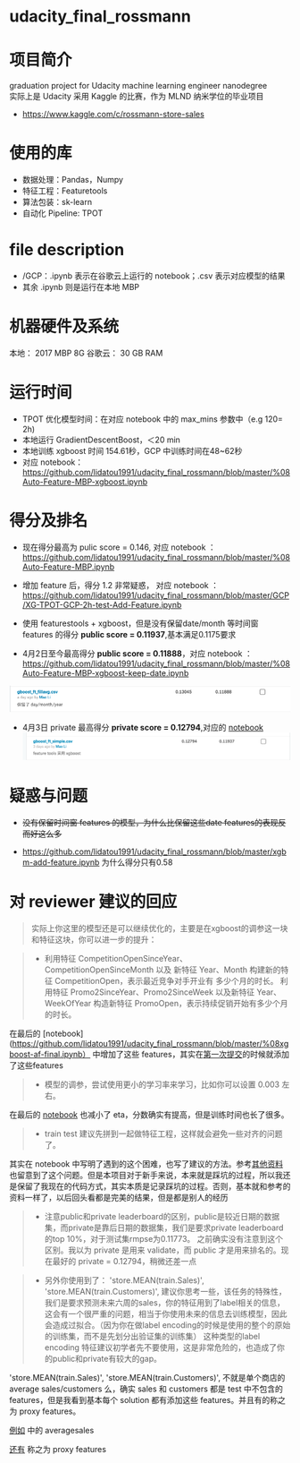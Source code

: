 # udacity_final_rossmann
# 项目简介
graduation project for Udacity machine learning engineer nanodegree  
实际上是 Udacity 采用 Kaggle 的比赛，作为 MLND 纳米学位的毕业项目  
- https://www.kaggle.com/c/rossmann-store-sales  

# 使用的库  
- 数据处理：Pandas，Numpy
- 特征工程：Featuretools
- 算法包装：sk-learn
- 自动化 Pipeline: TPOT

# file description

- /GCP：.ipynb 表示在谷歌云上运行的 notebook；.csv 表示对应模型的结果
- 其余 .ipynb 则是运行在本地 MBP


# 机器硬件及系统  
本地： 2017 MBP 8G
谷歌云： 30 GB RAM

# 运行时间

- TPOT 优化模型时间：在对应 notebook 中的 max_mins 参数中（e.g 120= 2h)
- 本地运行 GradientDescentBoost，＜20 min
- 本地训练 xgboost 时间 154.61秒，GCP 中训练时间在48~62秒
- 对应 notebook：https://github.com/lidatou1991/udacity_final_rossmann/blob/master/%08Auto-Feature-MBP-xgboost.ipynb

# 得分及排名

- 现在得分最高为 pulic score = 0.146, 对应 notebook ：https://github.com/lidatou1991/udacity_final_rossmann/blob/master/%08Auto-Feature-MBP.ipynb

- 增加 feature 后，得分 1.2 非常疑惑， 对应 notebook ：https://github.com/lidatou1991/udacity_final_rossmann/blob/master/GCP/XG-TPOT-GCP-2h-test-Add-Feature.ipynb

- 使用 featurestools + xgboost，但是没有保留date/month 等时间窗 features 的得分 **public score = 0.11937**,基本满足0.1175要求
- 4月2日至今最高得分 **public score = 0.11888**，对应 notebook ：https://github.com/lidatou1991/udacity_final_rossmann/blob/master/%08Auto-Feature-MBP-xgboost-keep-date.ipynb

![Kaggle](https://github.com/lidatou1991/udacity_final_rossmann/blob/master/screenshots/best-score.png)

- 4月3日 private 最高得分 **private score = 0.12794**,对应的 [notebook](https://github.com/lidatou1991/udacity_final_rossmann/blob/master/%08Auto-Feature-MBP-xgboost.ipynb)
![Kaggle](https://github.com/lidatou1991/udacity_final_rossmann/blob/master/screenshots/best-private.png)

# 疑惑与问题

- ~~没有保留时间窗 features 的模型，为什么比保留这些date features的表现反而好这么多~~

- https://github.com/lidatou1991/udacity_final_rossmann/blob/master/xgbm-add-feature.ipynb 为什么得分只有0.58

# 对 reviewer 建议的回应
> 实际上你这里的模型还是可以继续优化的，主要是在xgboost的调参这一块和特征这块，你可以进一步的提升：

>- 利用特征 CompetitionOpenSinceYear、CompetitionOpenSinceMonth 以及 新特征 Year、Month 构建新的特征 CompetitionOpen，表示最近竞争对手开业有 多少个月的时长。 利用特征 Promo2SinceYear、Promo2SinceWeek 以及新特征 Year、 WeekOfYear 构造新特征 PromoOpen，表示持续促销开始有多少个月的时长。

在最后的 [notebook](https://github.com/lidatou1991/udacity_final_rossmann/blob/master/%08xgboost-af-final.ipynb） 中增加了这些 features，其实在[第一次提交](https://github.com/lidatou1991/udacity_final_rossmann/blob/master/xgbm-add-feature.ipynb)的时候就添加了这些features
>- 模型的调参，尝试使用更小的学习率来学习，比如你可以设置 0.003 左右。

在最后的 [notebook](https://github.com/lidatou1991/udacity_final_rossmann/blob/master/%08xgboost-af-final.ipynb) 也减小了 eta，分数确实有提高，但是训练时间也长了很多。

>- train test 建议先拼到一起做特征工程，这样就会避免一些对齐的问题了。

其实在 notebook 中写明了遇到的这个困难，也写了建议的方法。参考[其他资料](https://github.com/Wang-Shuo/Kaggle-Rossman-Store-Sales/blob/master/preprocess.py)也留意到了这个问题。但是本项目对于新手来说，本来就是踩坑的过程，所以我还是保留了我现在的代码方式，其实本质是记录踩坑的过程。否则，基本就和参考的资料一样了，以后回头看都是完美的结果，但是都是别人的经历

> - 注意public和private leaderboard的区别，public是较近日期的数据集，而private是靠后日期的数据集，我们是要求private leaderboard 的top 10%，对于测试集rmpse为0.11773。
之前确实没有注意到这个区别。我以为 private 是用来 validate，而 public 才是用来排名的。现在最好的 private = 0.12794，稍微还差一点 

> - 另外你使用到了：
'store.MEAN(train.Sales)',
'store.MEAN(train.Customers)',
建议你思考一些，该任务的特殊性，我们是要求预测未来六周的sales，你的特征用到了label相关的信息，这会有一个很严重的问题，相当于你使用未来的信息去训练模型，因此会造成过拟合。（因为你在做label encoding的时候是使用的整个的原始的训练集，而不是先划分出验证集的训练集）
这种类型的label encoding 特征建议初学者先不要使用，这是非常危险的，也造成了你的public和private有较大的gap。

'store.MEAN(train.Sales)',
'store.MEAN(train.Customers)',
不就是单个商店的 average sales/customers 么，确实 sales 和 customers 都是 test 中不包含的 features，但是我看到基本每个 solution 都有添加这些 features。并且有的称之为 proxy features。

[例如](https://github.com/unkn0wnxx/kaggle-rossmann-store-sales/blob/master/train.py) 中的 averagesales

[还有](https://solgirouard.github.io/Rossmann_CS109A/notebooks/feature_engineering.html) 称之为 proxy features

